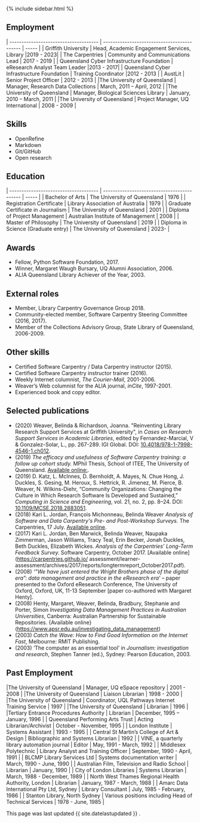 
{% include sidebar.html %}


## Employment

| ------------------------------------- | ------------------------------------------- | ----- |
| Griffith University      | Head, Academic Engagement Services, Library        |2019 - 2023|
| The Carpentries | Community and Communications Lead | 2017 - 2019 |
| Queensland Cyber Infrastructure Foundation | eResearch Analyst Team Leader |2013 - 2017|
| Queensland Cyber Infrastructure Foundation | Training Coordinator |2012 - 2013 |
| AustLit | Senior Project Officer  | 2012 - 2013 |
|The University of Queensland | Manager, Research Data Collections | March, 2011 – April, 2012  |
|The University of Queensland | Manager, Biological Sciences Library | January, 2010 – March, 2011  |
|The University of Queensland | Project Manager, UQ International | 2008 - 2009 |

## Skills

- OpenRefine
- Markdown
- Git/GitHub
- Open research

## Education

| ------------------------------------- | ------------------------------------------- | ----- |
| Bachelor of Arts | The University of Queensland          | 1976 |
| Registration Certificate | Library Association of Australia |  1979 |
| Graduate Certificate in Journalism | The University of Queensland  | 2001 |
| Diploma of Project Management | Australian Institute of Management | 2008 |
| Master of Philosophy | The University of Queensland          | 2019 |
| Diploma in Science (Graduate entry) | The University of Queensland          | 2023- |

## Awards
- Fellow, Python Software Foundation, 2017.
- Winner, Margaret Waugh Bursary, UQ Alumni Association, 2006.
- ALIA Queensland Library Achiever of the Year, 2003.

## External roles
- Member, Library Carpentry Governance Group 2018.
- Community-elected member, Software Carpentry Steering Committee (2016, 2017).
- Member of the Collections Advisory Group, State Library of Queensland, 2006-2009.

## Other skills
- Certified Software Carpentry / Data Carpentry instructor (2015).
- Certified Software Carpentry instructor trainer (2016). 
- Weekly Internet columnist, *The Courier-Mail*, 2001-2006.
- Weaver’s Web columnist for the ALIA journal, *inCite*, 1997-2001. 
- Experienced book and copy editor.

## Selected publications
- (2020) Weaver, Belinda & Richardson, Joanna. "Reinventing Library Research Support Services at Griffith University", in *Cases on Research Support Services in Academic Libraries*, edited by Fernandez-Marcial, V & Gonzalez-Solar, L., pp. 267-289. IGI Global. DOI: [10.4018/978-1-7998-4546-1.ch012](https://dx.doi.org/10.4018/978-1-7998-4546-1.ch012).
- (2019) *The efficacy and usefulness of Software Carpentry training: a follow up cohort study.* MPhil Thesis, School of ITEE, The University of Queensland. [Available online:](https://espace.library.uq.edu.au/view/UQ:3bcd280). 
- (2019) D. Katz, L. McInnes, D. Bernholdt, A. Mayes, N. Chue Hong, J. Duckles, S. Gesing, M. Heroux, S. Hettrick, R. Jimenez, M. Pierce, B. Weaver, N. Wilkins-Diehr, “Community Organizations: Changing the Culture in Which Research Software Is Developed and Sustained,” *Computing in Science and Engineering*, vol. 21, no. 2, pp. 8–24. DOI: [10.1109/MCSE.2018.2883051](https://dx.doi.org/10.1109/MCSE.2018.2883051).
- (2018) Kari L. Jordan, François Michonneau, Belinda Weaver *Analysis of Software and Data Carpentry's Pre- and Post-Workshop Surveys.* The Carpentries,  17 July. [Available online](https://carpentries.github.io/assessment/learner-assessment/reports/2018-07-learners-pre-post-surveys.pdf).
- (2017) Kari L. Jordan, Ben Marwick, Belinda Weaver, Naupaka Zimmerman, Jason Williams, Tracy Teal, Erin Becker, Jonah Duckles, Beth Duckles, Elizabeth Wickes. *Analysis of the Carpentries’ Long-Term Feedback Survey.* Software Carpentry,  October 2017. [Available online](https://carpentries.github.io/ assessment/learner-assessment/archives/2017/reports/longtermreport_October2017.pdf).
- (2008) *‘”We have just entered the Wright Brothers phase of the digital era”:   data management and practice in the eResearch era’* – paper presented to the Oxford eResearch Conference, The University of Oxford, Oxford, UK, 11-13 September [paper co-authored with Margaret Henty].
- (2008) Henty, Margaret, Weaver, Belinda, Bradbury, Stephanie and Porter, Simon *Investigating Data Management Practices in Australian Universities*, Canberra: Australian Partnership for Sustainable Repositories. {Available online}(https://www.apsr.edu.au/investigating_data_management)
- (2003) *Catch the Wave: How to Find Good Information on the Internet Fast*, Melbourne: RMIT Publishing.
- (2003) ‘The computer as an essential tool’ in *Journalism: investigation and research*, Stephen Tanner (ed.), Sydney: Pearson Education, 2003.

## Past Employment

|The University of Queensland | Manager, UQ eSpace repository | 2001 - 2008 |
|The University of Queensland | Liaison Librarian | 1998 - 2000 |
|The University of Queensland | Coordinator, UQL Pathways Internet Training Service | 1997 |
|The University of Queensland | Librarian | 1996 |
|Tertiary Entrance Procedures Authority | Librarian |  December, 1995 – January, 1996 |
| Queensland Performing Arts Trust | Acting Librarian/Archivist |  October - November, 1995 |
| London Institute | Systems Assistant | 1993 -  1995 |
| Central St Martin’s College of Art & Design | Bibliographic and Systems Librarian | 1992 |
| VINE, a quarterly library automation journal | Editor | May, 1991 - March, 1992 |
| Middlesex Polytechnic | Library Analyst and Training Officer | September, 1990 - April, 1991 |
| BLCMP Library Services Ltd | Systems documentation writer | March, 1990 - June, 1990 |
| Australian Film, Television and Radio School | Librarian | January, 1990 |
| City of London Libraries | Systems Librarian | March, 1988 - December, 1989 |
| North West Thames Regional Health Authority, London | Librarian | January, 1987 - March, 1988 |
| Amarc Data International Pty Ltd, Sydney | Library Consultant | July, 1985 - February, 1986 |
| Stanton Library, North Sydney | Various positions including Head of Technical Services | 1978 - June, 1985 |

This page was last updated {{ site.datelastupdated }} .
